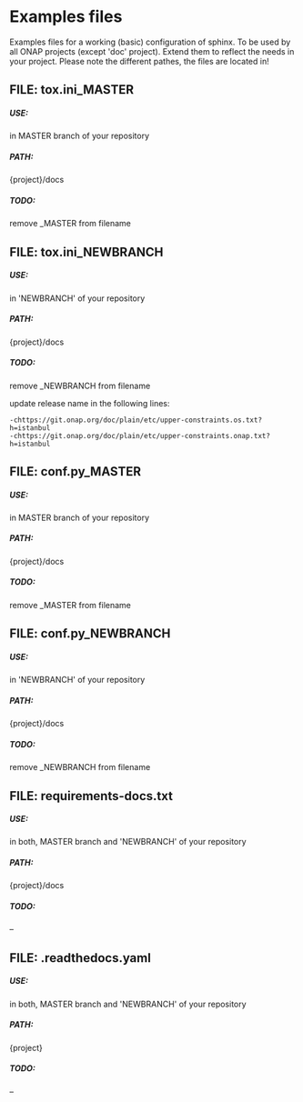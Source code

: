 # Examples files

Examples files for a working (basic) configuration of sphinx.
To be used by all ONAP projects (except 'doc' project).
Extend them to reflect the needs in your project.
Please note the different pathes, the files are located in!
## FILE: tox.ini_MASTER

##### USE:
in MASTER branch of your repository
##### PATH:
{project}/docs
##### TODO:
remove _MASTER from filename

## FILE: tox.ini_NEWBRANCH
##### USE:
in 'NEWBRANCH' of your repository
##### PATH:
{project}/docs
##### TODO:
remove _NEWBRANCH from filename

update release name in the following lines:
```
-chttps://git.onap.org/doc/plain/etc/upper-constraints.os.txt?h=istanbul
-chttps://git.onap.org/doc/plain/etc/upper-constraints.onap.txt?h=istanbul
```

## FILE: conf.py_MASTER
##### USE:
in MASTER branch of your repository
##### PATH:
{project}/docs
##### TODO:
remove _MASTER from filename

## FILE: conf.py_NEWBRANCH
##### USE:
in 'NEWBRANCH' of your repository
##### PATH:
{project}/docs
##### TODO:
remove _NEWBRANCH from filename

## FILE: requirements-docs.txt
##### USE:
in both, MASTER branch and 'NEWBRANCH' of your repository
##### PATH:
{project}/docs
##### TODO:
–

## FILE: .readthedocs.yaml
##### USE:
in both, MASTER branch and 'NEWBRANCH' of your repository
##### PATH:
{project}
##### TODO:
–
